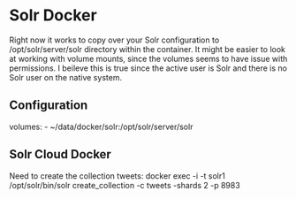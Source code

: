 # Solr Docker

Right now it works to copy over your Solr configuration to /opt/solr/server/solr directory within the container.  It might be easier to look at
working with volume mounts, since the volumes seems to have issue with permissions.  I beileve this is true since the active user is Solr and there
is no Solr user on the native system.

## Configuration
volumes:
    - ~/data/docker/solr:/opt/solr/server/solr
    
## Solr Cloud Docker
Need to create the collection tweets:
    docker exec -i -t solr1 /opt/solr/bin/solr create_collection -c tweets -shards 2 -p 8983
